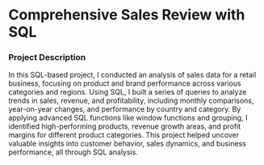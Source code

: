 # Comprehensive Sales Review with SQL

### Project Description
In this SQL-based project, I conducted an analysis of sales data for a retail business, focusing on product and brand performance across various categories and regions. Using SQL, I built a series of queries to analyze trends in sales, revenue, and profitability, including monthly comparisons, year-on-year changes, and performance by country and category. By applying advanced SQL functions like window functions and grouping, I identified high-performing products, revenue growth areas, and profit margins for different product categories. This project helped uncover valuable insights into customer behavior, sales dynamics, and business performance, all through SQL analysis.




